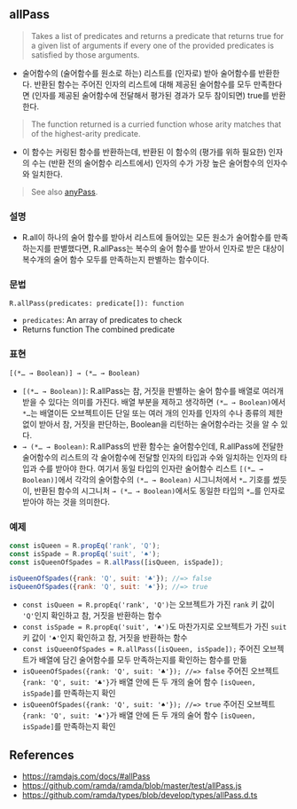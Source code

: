 ## allPass

> Takes a list of predicates and returns a predicate that returns true for a given list of arguments if every one of the provided predicates is satisfied by those arguments.
- 술어함수의 (술어함수를 원소로 하는) 리스트를 (인자로) 받아 술어함수를 반환한다. 반환된 함수는 주어진 인자의 리스트에 대해 제공된 술어함수를 모두 만족한다면 (인자를 제공된 술어함수에 전달해서 평가된 경과가 모두 참이되면) true를 반환한다.

> The function returned is a curried function whose arity matches that of the highest-arity predicate.
- 이 함수는 커링된 함수를 반환하는데, 반환된 이 함수의 (평가를 위하 필요한) 인자의 수는 (반환 전의 술어함수 리스트에서) 인자의 수가 가장 높은 술어함수의 인자수와 일치한다.

> See also [anyPass](./anyPass.md).

### 설명
- R.all이 하나의 술어 함수를 받아서 리스트에 들어있는 모든 원소가 술어함수를 만족하는지를 판별했다면, R.allPass는 복수의 술어 함수를 받아서 인자로 받은 대상이 복수개의 술어 함수 모두를 만족하는지 판별하는 함수이다.

### 문법

```
R.allPass(predicates: predicate[]): function
```
- `predicates`: An array of predicates to check
- Returns function The combined predicate

### 표현

```
[(*… → Boolean)] → (*… → Boolean)
```
- `[(*… → Boolean)]`: R.allPass는 참, 거짓을 판별하는 술어 함수를 배열로 여러개 받을 수 있다는 의미를 가진다. 배열 부분을 제하고 생각하면 `(*… → Boolean)`에서 `*…`는 배열이든 오브젝트이든 단일 또는 여러 개의 인자를 인자의 수나 종류의 제한없이 받아서 참, 거짓을 판단하는, Boolean을 리턴하는 술어함수라는 것을 알 수 있다.
- `→ (*… → Boolean)`: R.allPass의 반환 함수는 술어함수인데, R.allPass에 전달한 술어함수의 리스트의 각 술어함수에 전달할 인자의 타입과 수와 일치하는 인자의 타입과 수를 받아야 한다. 여기서 동일 타입의 인자란 술어함수 리스트 `[(*… → Boolean)]`에서 각각의 술어함수의 `(*… → Boolean)` 시그니처에서 `*…` 기호를 썼듯이, 반환된 함수의 시그니처 `→ (*… → Boolean)`에서도 동일한 타입의 `*…`를 인자로 받아야 하는 것을 의미한다.

### 예제

```js
const isQueen = R.propEq('rank', 'Q');
const isSpade = R.propEq('suit', '♠︎');
const isQueenOfSpades = R.allPass([isQueen, isSpade]);

isQueenOfSpades({rank: 'Q', suit: '♣︎'}); //=> false
isQueenOfSpades({rank: 'Q', suit: '♠︎'}); //=> true
```
- `const isQueen = R.propEq('rank', 'Q')`는 오브젝트가 가진 `rank` 키 값이 `'Q'`인지 확인하고 참, 거짓을 반환하는 함수
- `const isSpade = R.propEq('suit', '♠︎')`도 마찬가지로 오브젝트가 가진 `suit` 키 값이 `'♠︎'`인지 확인하고 참, 거짓을 반환하는 함수
- `const isQueenOfSpades = R.allPass([isQueen, isSpade]);` 주어진 오브젝트가 배열에 담긴 술어함수를 모두 만족하는지를 확인하는 함수를 만듦
- `isQueenOfSpades({rank: 'Q', suit: '♣︎'}); //=> false` 주어진 오브젝트 `{rank: 'Q', suit: '♣︎'}`가 배열 안에 든 두 개의 술어 함수 `[isQueen, isSpade]`를 만족하는지 확인
- `isQueenOfSpades({rank: 'Q', suit: '♠︎'}); //=> true` 주어진 오브젝트 `{rank: 'Q', suit: '♠︎'}`가 배열 안에 든 두 개의 술어 함수 `[isQueen, isSpade]`를 만족하는지 확인

## References
- https://ramdajs.com/docs/#allPass
- https://github.com/ramda/ramda/blob/master/test/allPass.js
- https://github.com/ramda/types/blob/develop/types/allPass.d.ts
